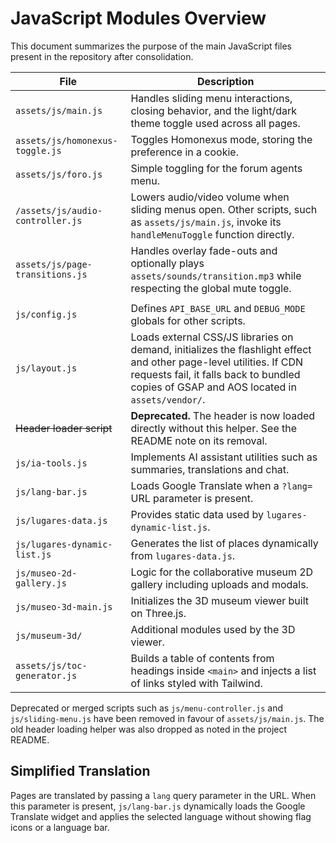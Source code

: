 # JavaScript Modules Overview

This document summarizes the purpose of the main JavaScript files present in the repository after consolidation.

| File                             | Description                                                                                                                                                                                                     |
| -------------------------------- | --------------------------------------------------------------------------------------------------------------------------------------------------------------------------------------------------------------- |
| `assets/js/main.js`              | Handles sliding menu interactions, closing behavior, and the light/dark theme toggle used across all pages.                                                                                                     |
| `assets/js/homonexus-toggle.js`  | Toggles Homonexus mode, storing the preference in a cookie.                                                                                                                                                     |
| `assets/js/foro.js`              | Simple toggling for the forum agents menu.                                                                                                                                                                      |
| `/assets/js/audio-controller.js` | Lowers audio/video volume when sliding menus open. Other scripts, such as `assets/js/main.js`, invoke its `handleMenuToggle` function directly.                                                                 |
| `assets/js/page-transitions.js`  | Handles overlay fade-outs and optionally plays `assets/sounds/transition.mp3` while respecting the global mute toggle.
    |
| `js/config.js`                   | Defines `API_BASE_URL` and `DEBUG_MODE` globals for other scripts.                                                                                                                                              |
| `js/layout.js`                   | Loads external CSS/JS libraries on demand, initializes the flashlight effect and other page-level utilities. If CDN requests fail, it falls back to bundled copies of GSAP and AOS located in `assets/vendor/`. |
| ~~Header loader script~~         | **Deprecated.** The header is now loaded directly without this helper. See the README note on its removal.                                                                                                      |
| `js/ia-tools.js`                 | Implements AI assistant utilities such as summaries, translations and chat.                                                                                                                                     |
| `js/lang-bar.js`                 | Loads Google Translate when a `?lang=` URL parameter is present.                                                                                                                                                |
| `js/lugares-data.js`             | Provides static data used by `lugares-dynamic-list.js`.                                                                                                                                                         |
| `js/lugares-dynamic-list.js`     | Generates the list of places dynamically from `lugares-data.js`.                                                                                                                                                |
| `js/museo-2d-gallery.js`         | Logic for the collaborative museum 2D gallery including uploads and modals.                                                                                                                                     |
| `js/museo-3d-main.js`            | Initializes the 3D museum viewer built on Three.js.                                                                                                                                                             |
| `js/museum-3d/`                  | Additional modules used by the 3D viewer.                                                                                                                                                                       |
| `assets/js/toc-generator.js`     | Builds a table of contents from headings inside `<main>` and injects a list of links styled with Tailwind.                                                                                                      |

Deprecated or merged scripts such as `js/menu-controller.js` and `js/sliding-menu.js` have been removed in favour of `assets/js/main.js`. The old header loading helper was also dropped as noted in the project README.

## Simplified Translation

Pages are translated by passing a `lang` query parameter in the URL. When this parameter is present, `js/lang-bar.js` dynamically loads the Google Translate widget and applies the selected language without showing flag icons or a language bar.

